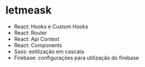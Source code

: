# letmeask
- React: Hooks e Custom Hooks 
- React: Router 
- React: Api Context
- React: Components
- Sass: estilização em cascata
- Firebase: configurações para utilização do firebase